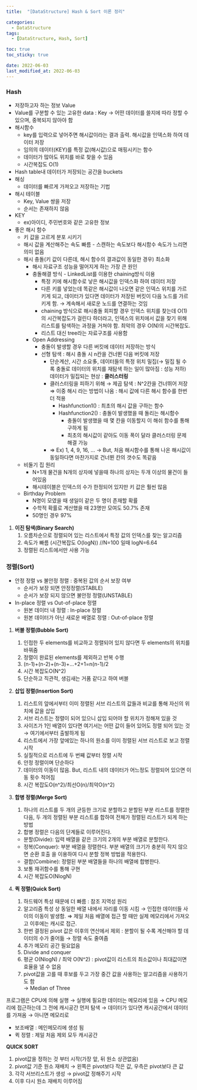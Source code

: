 ```yaml
---
title:  "[DataStructure] Hash & Sort 이론 정리" 

categories:
  - DataStructure
tags:
  - [DataStructure, Hash, Sort]

toc: true
toc_sticky: true

date: 2022-06-03
last_modified_at: 2022-06-03
---
```


### Hash

-   저장하고자 하는 정보 Value
-   Value를 구분할 수 있는 고유한 data : Key → 어떤 데이터를 쓸지에 따라 정할 수 있으며, 중복되지 않아야 함
-   해시함수
    -   key를 입력으로 넣어주면 해시값이라는 결과 출력. 해시값을 인덱스화 하여 데이터 저장
    -   임의의 데이터(KEY)를 특정 값(해시값)으로 매핑시키는 함수
    -   데이터가 많아도 위치를 바로 찾을 수 있음
    -   시간복잡도 O(1)
-   Hash table내 데이터가 저장되는 공간을 buckets
-   해싱
    -   데이터를 빠르게 가져오고 저장하는 기법
-   해시 테이블
    -   Key, Value 쌍을 저장
    -   순서는 존재하지 않음
-   KEY
    -   ex)아이디, 주민번호와 같은 고유한 정보
-   좋은 해시 함수
    -   키 값을 고르게 분포 시키기
    -   해시 값을 계산해주는 속도 빠름 - 스캔하는 속도보다 해시함수 속도가 느리면 의미 없음
    -   해시 충돌(키 값이 다른데, 해시 함수의 결과값이 동일한 경우) 최소화
        -   해시 자료구조 성능을 떨어지게 하는 가장 큰 원인
        -   충돌해결 방식 - LinkedList를 이용한 chaining방식 이용
            -   특정 키에 해시함수로 낳은 해시값을 인덱스화 하여 데이터 저장
            -   다른 키를 넣었는데 똑같은 해시값이 나오면 같은 인덱스 위치를 가르키게 되고, 데이터가 있다면 데이터가 저장된 버킷이 다음 노드를 가르키게 함. → 계속해서 새로운 노드를 연결하는 것임
            -   chaining 방식으로 해시충돌 회피할 경우 인덱스 위치를 찾는데 O(1)의 시간복잡도가 걸린다 하더라고, 인덱스의 위치에서 값을 찾기 위해 리스트를 탐색하는 과정을 거쳐야 함. 최악의 경우 O(N)의 시간복잡도.
            -   리스트 대신 tree라는 자료구조를 사용함
        -   Open Addressing
            -   충돌이 발생할 경우 다른 버킷에 데이터 저장하는 방식
            -   선형 탐색 : 해시 충돌 시 n칸을 건너뛴 다음 버킷에 저장
                -   단순계산, 시간 소요多, 데이터들의 특정 위치 밀집(→ 밀집 될 수록 충돌로 데이터의 위치를 재탐색 하는 일이 많아짐 : 성능 저하) 데이터가 밀집되는 현상 : **클러스터링**
                -   클러스터링을 피하기 위해 → 제곱 탐색 : N^2칸을 건너뛰어 저장⇒ 이중 해시 라는 방법이 나옴 : 해시 값에 다른 해시 함수를 한번 더 적용
                    -   Hashfunction1() : 최초의 해시 값을 구하는 함수
                    -   Hashfunction2() : 충돌이 발생했을 때 돌리는 해시함수
                        -   충돌이 발생했을 때 몇 칸을 이동할지 이 해쉬 함수를 통해 구하게 됨
                        -   최초의 해시값이 같아도 이동 폭이 달라 클러스터링 문제 해결 가능
                -   ⇒ Ex) 1, 4, 9, 16, ... → But, 처음 해시함수를 통해 나온 해시값이 동일하다면 마찬가지로 건너뛴 칸의 갯수도 똑같음
    -   비둘기 집 원리
        -   N+1개 물건을 N개의 상자에 넣을때 하나의 상자는 두개 이상의 물건이 들어있음
        -   해시테이블은 인덱스의 수가 한정되어 있지만 키 값은 훨씬 많음
    -   Birthday Problem
        -   N명이 모였을 때 생일이 같은 두 명이 존재할 확률
        -   수학적 확률로 계산했을 때 23명만 모여도 50.7% 존재
        -   50명인 경우 97%

1.  **이진 탐색(Binary Search)**
    1.  오름차순으로 정렬되어 있는 리스트에서 특정 값의 인덱스를 찾는 알고리즘
    2.  속도가 빠름 (시간복잡도 O(logN)) //N=100 일때 logN=6.64
    3.  정렬된 리스트에서만 사용 가능

### 정렬(Sort)

-   안정 정렬 vs 불안정 정렬 : 중복된 값의 순서 보장 여부
    -   순서가 보장 되면 안정정렬(STABLE)
    -   순서가 보장 되지 않으면 불안정 정렬(UNSTABLE)
-   In-place 정렬 vs Out-of-place 정렬
    -   원본 데이터 내 정렬 : In-place 정렬
    -   원본 데이터가 아닌 새로운 배열로 정렬 : Out-of-place 정렬

1.  **버블 정렬(Bubble Sort)**
    1.  인접한 두 elements를 비교하고 정렬되어 있지 않다면 두 elements의 위치를 바꿔줌
    2.  정렬이 완료된 elements를 제외하고 반복 수행
    3.  (n-1)+(n-2)+(n-3)+...+2+1=n(n-1)/2
    4.  시간 복잡도O(N^2)
    5.  단순하고 직관적, 생김새는 거품 같다고 하여 버블
2.  **삽입 정렬(Insertion Sort)**
    1.  리스트의 앞에서부터 이미 정렬된 서브 리스트의 값들과 비교를 통해 자신의 위치에 값을 삽입
    2.  서브 리스트는 정렬이 되어 있으니 삽입 되어야 할 위치가 정해져 있을 것
    3.  사이즈가 1인 배열이 있다면 여기서는 어떤 값이 들어 있어도 정렬 되어 있는 것 → 여기에서부터 출발하게 됨
    4.  리스트에서 가장 앞에있는 하나의 원소를 이미 정렬된 서브 리스트로 보고 정렬 시작
    5.  실질적으로 리스트에 두 번째 값부터 정렬 시작
    6.  안정 정렬이며 단순하다
    7.  데이터의 이동이 많음. But, 리스트 내의 데이터가 어느정도 정렬되어 있으면 이동 횟수 적어짐
    8.  시간 복잡도O(n^2)/최선O(n)/최악O(n^2)
3.  **합병 정렬(Merge Sort)**
    
    1.  하나의 리스트를 두 개의 균등한 크기로 분할하고 분할된 부분 리스트를 정렬한 다음, 두 개의 정렬된 부분 리스트를 합하여 전체가 정렬된 리스트가 되게 하는 방법
    2.  합병 정렬은 다음의 단계들로 이루어진다.
    
    -   분할(Divide): 입력 배열을 같은 크기의 2개의 부분 배열로 분할한다.
    -   정복(Conquer): 부분 배열을 정렬한다. 부분 배열의 크기가 충분히 작지 않으면 순환 호출 을 이용하여 다시 분할 정복 방법을 적용한다.
    -   결합(Combine): 정렬된 부분 배열들을 하나의 배열에 합병한다.
    
    3.  보통 재귀함수를 통해 구현
    4.  시간 복잡도O(NlogN)
4.  **퀵 정렬(Quick Sort)**
    1.  하드웨어 특성 때문에 더 빠름 : 참조 지역성 원리
    2.  알고리즘 특성 상 동일한 배열 내에서 자리를 이동 시킴 → 인접한 데이터들 사이의 이동이 발생함. ⇒ 제일 처음 배열에 접근 할 때만 실제 메모리에서 가져오고 이후에는 캐시로 접근.
    3.  한번 결정된 pivot 값은 이후의 연산에서 제외 : 분할이 될 수록 계산해야 할 데이터의 수가 줄어듦 → 정렬 속도 줄여줌
    4.  추가 메모리 공간 필요없음
    5.  Divide and conquer
    6.  평균 O(NlogN) / 최악 O(N^2) : pivot값이 리스트의 최소값이나 최대값이면 효율을 낼 수 없음
    7.  pivot값을 고를 때 후보를 두고 가장 중간 값을 사용하는 알고리즘을 사용하기도 함  
        → Median of Three

프로그램은 CPU에 의해 실행 → 실행에 필요한 데이터는 메모리에 있음 → CPU 메모리에 접근하는데 그 전에 캐시공간 먼저 탐색 → 데이터가 있다면 캐시공간에서 데이터를 가져옴 → 아니면 메모리로

-   보조배열 : 메인메모리에 생성 됨
-   퀵 정렬 : 제일 처음 제외 모두 캐시공간

**QUICK SORT**

1.  pivot값을 정하는 것 부터 시작(가장 앞, 뒤 원소 상관없음)
2.  pivot값 기준 원소 재배치 → 왼쪽은 pivot보다 작은 값, 우측은 pivot보다 큰 값
3.  각각 서브리스트가 생성 → pivot값 정해주기 시작
4.  이후 다시 원소 재배치 이루어짐